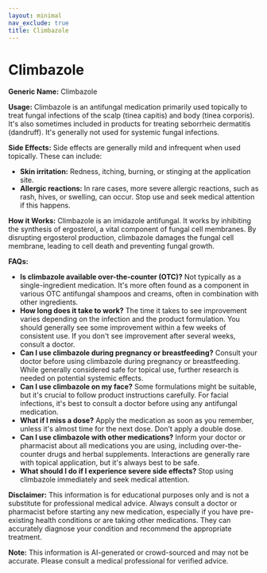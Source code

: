 ```yaml
---
layout: minimal
nav_exclude: true
title: Climbazole
---
```


# Climbazole

**Generic Name:** Climbazole

**Usage:** Climbazole is an antifungal medication primarily used topically to treat fungal infections of the scalp (tinea capitis) and body (tinea corporis). It's also sometimes included in products for treating seborrheic dermatitis (dandruff).  It's generally not used for systemic fungal infections.

**Side Effects:**  Side effects are generally mild and infrequent when used topically.  These can include:

* **Skin irritation:** Redness, itching, burning, or stinging at the application site.
* **Allergic reactions:**  In rare cases, more severe allergic reactions, such as rash, hives, or swelling, can occur.  Stop use and seek medical attention if this happens.


**How it Works:** Climbazole is an imidazole antifungal. It works by inhibiting the synthesis of ergosterol, a vital component of fungal cell membranes.  By disrupting ergosterol production, climbazole damages the fungal cell membrane, leading to cell death and preventing fungal growth.


**FAQs:**

* **Is climbazole available over-the-counter (OTC)?**  Not typically as a single-ingredient medication. It's more often found as a component in various OTC antifungal shampoos and creams, often in combination with other ingredients.
* **How long does it take to work?**  The time it takes to see improvement varies depending on the infection and the product formulation. You should generally see some improvement within a few weeks of consistent use.  If you don't see improvement after several weeks, consult a doctor.
* **Can I use climbazole during pregnancy or breastfeeding?**  Consult your doctor before using climbazole during pregnancy or breastfeeding.  While generally considered safe for topical use, further research is needed on potential systemic effects.
* **Can I use climbazole on my face?**  Some formulations might be suitable, but it's crucial to follow product instructions carefully.  For facial infections, it's best to consult a doctor before using any antifungal medication.
* **What if I miss a dose?**  Apply the medication as soon as you remember, unless it's almost time for the next dose.  Don't apply a double dose.
* **Can I use climbazole with other medications?**  Inform your doctor or pharmacist about all medications you are using, including over-the-counter drugs and herbal supplements.  Interactions are generally rare with topical application, but it's always best to be safe.
* **What should I do if I experience severe side effects?** Stop using climbazole immediately and seek medical attention.


**Disclaimer:** This information is for educational purposes only and is not a substitute for professional medical advice. Always consult a doctor or pharmacist before starting any new medication, especially if you have pre-existing health conditions or are taking other medications.  They can accurately diagnose your condition and recommend the appropriate treatment.


**Note:** This information is AI-generated or crowd-sourced and may not be accurate. Please consult a medical professional for verified advice.